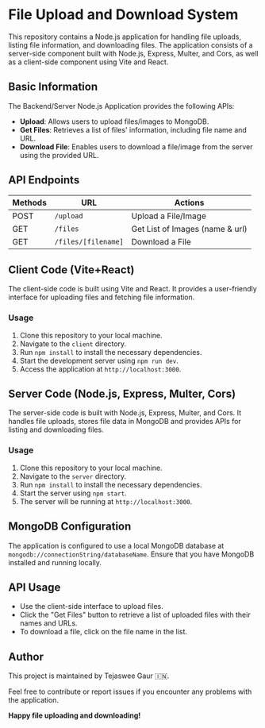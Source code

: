 <!-- @format -->

# File Upload and Download System

This repository contains a Node.js application for handling file uploads, listing file information, and downloading files. The application consists of a server-side component built with Node.js, Express, Multer, and Cors, as well as a client-side component using Vite and React.

## Basic Information

The Backend/Server Node.js Application provides the following APIs:

- **Upload**: Allows users to upload files/images to MongoDB.
- **Get Files**: Retrieves a list of files' information, including file name and URL.
- **Download File**: Enables users to download a file/image from the server using the provided URL.

## API Endpoints

| Methods | URL                 | Actions                         |
| ------- | ------------------- | ------------------------------- |
| POST    | `/upload`           | Upload a File/Image             |
| GET     | `/files`            | Get List of Images (name & url) |
| GET     | `/files/[filename]` | Download a File                 |

## Client Code (Vite+React)

The client-side code is built using Vite and React. It provides a user-friendly interface for uploading files and fetching file information.

### Usage

1. Clone this repository to your local machine.
2. Navigate to the `client` directory.
3. Run `npm install` to install the necessary dependencies.
4. Start the development server using `npm run dev`.
5. Access the application at `http://localhost:3000`.

## Server Code (Node.js, Express, Multer, Cors)

The server-side code is built with Node.js, Express, Multer, and Cors. It handles file uploads, stores file data in MongoDB and provides APIs for listing and downloading files.

### Usage

1. Clone this repository to your local machine.
2. Navigate to the `server` directory.
3. Run `npm install` to install the necessary dependencies.
4. Start the server using `npm start`.
5. The server will be running at `http://localhost:3000`.

## MongoDB Configuration

The application is configured to use a local MongoDB database at `mongodb://connectionString/databaseName`. Ensure that you have MongoDB installed and running locally.

## API Usage

- Use the client-side interface to upload files.
- Click the "Get Files" button to retrieve a list of uploaded files with their names and URLs.
- To download a file, click on the file name in the list.

## Author

This project is maintained by Tejaswee Gaur 🇮🇳.

Feel free to contribute or report issues if you encounter any problems with the application.

**Happy file uploading and downloading!**
